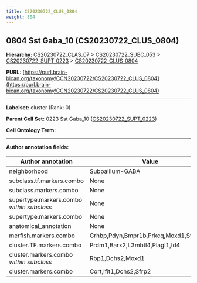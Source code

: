```yaml
---
title: CS20230722_CLUS_0804
weight: 804
---
```

## 0804 Sst Gaba_10 (CS20230722_CLUS_0804)
<b>Hierarchy: </b>
[CS20230722_CLAS_07](../CS20230722_CLAS_07) >
[CS20230722_SUBC_053](../CS20230722_SUBC_053) >
[CS20230722_SUPT_0223](../CS20230722_SUPT_0223) >
[CS20230722_CLUS_0804](../CS20230722_CLUS_0804)

**PURL:** [https://purl.brain-bican.org/taxonomy/CCN20230722/CS20230722_CLUS_0804](https://purl.brain-bican.org/taxonomy/CCN20230722/CS20230722_CLUS_0804)

---


**Labelset:** cluster (Rank: 0)

**Parent Cell Set:** 0223 Sst Gaba_10 ([CS20230722_SUPT_0223](../CS20230722_SUPT_0223))



**Cell Ontology Term:** 

[MARKER GENES.]: #


---

[TRANSFERRED ANNOTATIONS.]: #


[AUTHOR ANNOTATION FIELDS.]: #


**Author annotation fields:**

| Author annotation | Value |
|-------------------|-------|
|neighborhood|Subpallium-GABA|
|subclass.tf.markers.combo|None|
|subclass.markers.combo|None|
|supertype.markers.combo _within subclass_|None|
|supertype.markers.combo|None|
|anatomical_annotation|None|
|merfish.markers.combo|Crhbp,Pdyn,Bmpr1b,Prkcq,Moxd1,Syndig1l|
|cluster.TF.markers.combo|Prdm1,Barx2,L3mbtl4,Plagl1,Id4|
|cluster.markers.combo _within subclass_|Rbp1,Dchs2,Moxd1|
|cluster.markers.combo|Cort,Ifit1,Dchs2,Sfrp2|
